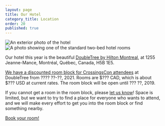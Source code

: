 ```yaml
---
layout: page
title: Our Hotel
category_title: Location
order: 20
published: true
---
```


<div class="row">
  <div class="col-12 col-md-6 mb-3"><img src="{{site.baseurl}}/images/doubletree1.jpg" alt="An exterior photo of the hotel"/></div>
  <div class="col-12 col-md-6 mb-3"><img src="{{site.baseurl}}/images/doubletree2.jpg" alt="A photo showing one of the standard two-bed hotel rooms"/></div>
</div>

Our hotel this year is the beautiful [DoubleTree by Hilton Montreal](https://doubletree3.hilton.com/en/hotels/quebec/doubletree-by-hilton-montreal-YMQDTDT/index.html), at 1255 Jeanne-Mance, Montréal, Québec, Canada, H5B 1E5.

[We have a discounted room block for CrossingsCon attendees](http://group.doubletree.com/CrossingsCon-2019) at DoubleTree from ???? ??-??, 2021. Rooms are $??? CAD, which is about $??? USD at current rates. The room block will be open until ??? ??, 2019.

If you cannot get a room in the room block, please [let us know]({{site.baseurl}}/about/contact)! Space is limited, but we want to try to find a place for everyone who wants to attend, and we will make every effort to get you into the room block or find something nearby.

<p class="text-center">
  <a class="btn btn-lg btn-success" href="http://group.doubletree.com/CrossingsCon-2019" target="_blank">Book your room!</a>
</p>
